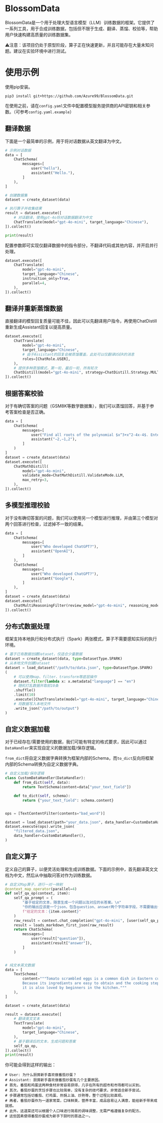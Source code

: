 # BlossomData

BlossomData是一个用于处理大型语言模型（LLM）训练数据的框架。它提供了一系列工具，用于合成训练数据，包括但不限于生成、翻译、蒸馏、校验等，帮助用户快速构建高质量的训练数据集。

⚠注意：该项目仍处于原型阶段，算子正在快速更新，并且可能存在大量未知问题。建议在实验环境中进行测试。

# 使用示例

使用pip安装。

```
pip3 install git+https://github.com/Azure99/BlossomData.git
```

在使用之前，请在`config.yaml`文件中配置模型服务提供商的API密钥和相关参数。（可参考`config.yaml.example`）

## 翻译数据

下面是一个最简单的示例，用于将对话数据从英文翻译为中文。

```python
# 示例对话数据
data = [
    ChatSchema(
        messages=[
            user("hello"),
            assistant("Hello."),
        ]
    ),
]

# 创建数据集
dataset = create_dataset(data)

# 执行算子并收集结果
result = dataset.execute([
    # 对话翻译，使用gpt-4o将对话数据翻译为中文
    ChatTranslate(model="gpt-4o-mini", target_language="Chinese"),
]).collect()

print(result)
```

配置参数即可实现仅翻译数据中的指令部分，不翻译代码或其他内容，并开启并行处理。

```python
dataset.execute([
    ChatTranslate(
        model="gpt-4o-mini",
        target_language="Chinese",
        instruction_only=True,
        parallel=4,
    ),
]).collect()
```

## 翻译并重新蒸馏数据

直接翻译的模型回复质量可能不佳，因此可以先翻译用户指令，再使用ChatDistill重新生成Assistant回复以提高质量。

```python
dataset.execute([
    ChatTranslate(
        model="gpt-4o-mini",
        target_language="Chinese",
        # 由于Assistant的回复会被蒸馏覆盖，此处可以仅翻译USER的消息
        roles=[ChatRole.USER],
    ),
    # 提供多种蒸馏模式，第一轮、最后一轮、所有轮次
    ChatDistill(model="gpt-4o-mini", strategy=ChatDistill.Strategy.MULTI_TURN),
]).collect()
```

## 根据答案校验

对于有确切答案的问题（GSM8K等数学数据集），我们可以蒸馏回答，并基于参考答案检查是否正确。

```python
data = [
    ChatSchema(
        messages=[
            user("Find all roots of the polynomial $x^3+x^2-4x-4$. Enter your answer as a list of numbers separated by commas."),
            assistant("−2,−1,2"),
        ]
    )
]
dataset = create_dataset(data)
dataset.execute([
    ChatMathDistill(
        model="gpt-4o-mini",
        validate_mode=ChatMathDistill.ValidateMode.LLM,
        max_retry=3,
    ),
]).collect()
```

## 多模型推理校验

对于没有确切答案的问题，我们可以使用另一个模型进行推理，并由第三个模型对两个回答进行检查，过滤掉不一致的结果。

```python
data = [
    ChatSchema(
        messages=[
            user("Who developed ChatGPT?"),
            assistant("OpenAI"),
        ]
    ),
    ChatSchema(
        messages=[
            user("Who developed ChatGPT?"),
            assistant("Google"),
        ]
    ),
]
dataset = create_dataset(data)
dataset.execute([
    ChatMultiReasoningFilter(review_model="gpt-4o-mini", reasoning_model="gpt-4o-mini"),
]).collect()
```

## 分布式数据处理

框架支持本地执行和分布式执行（Spark）两张模式，算子不需要感知实际的执行环境。

```python
# 基于已有数据创建Dataset，仅适合少量数据
dataset = create_dataset(data, type=DatasetType.SPARK)
# 从本地文件创建Dataset
dataset = load_dataset("/path/to/data.json", type=DatasetType.SPARK)
(
    # 可以使用map、filter、transform等底层操作
    dataset.filter(lambda x: x.metadata["language"] == "en")
    # 随机打乱数据并取前10条
    .shuffle()
    .limit(10)
    .execute([ChatTranslate(model="gpt-4o-mini", target_language="Chinese")])
    # 将数据写入本地文件
    .write_json("/path/to/output")
)
```

## 自定义数据加载

对于已经存在/需要使用的数据，我们可能有特定的格式要求，因此可以通过`DataHandler`来实现自定义的数据加载/保存逻辑。

`from_dict`将自定义数据字典转换为框架内部的Schema，而`to_dict`反向将框架内部的Schema转换为自定义数据字典。

```python
# 自定义加载/保存逻辑
class CustomDataHandler(DataHandler):
    def from_dict(self, data):
        return TextSchema(content=data["your_text_field"])

    def to_dict(self, schema):
        return {"your_text_field": schema.content}


ops = [TextContentFilter(contents="bad_word")]

dataset = load_dataset(path="your_data.json", data_handler=CustomDataHandler())
dataset.execute(ops).write_json(
    "filtered_data.json",
    data_handler=CustomDataHandler(),
)
```

## 自定义算子

定义自己的算子，以便灵活处理和生成训练数据。下面的示例中，首先翻译英文文档为中文，然后从中抽取问答对作为训练数据。

```python
# 自定义Map算子，进行一对一映射
@context_map_operator(parallel=4)
def self_qa_op(context, item):
    self_qa_prompt = (
        "基于给定的文本，随意生成一个问题以及对应的长答案。\n"
        "你的输出应该是一个json，包含question、answer两个字符串字段，不需要输出任何其他的无关解释。\n"
        f"给定的文本：{item.content}"
    )
    raw_result = context.chat_completion("gpt-4o-mini", [user(self_qa_prompt)])
    result = loads_markdown_first_json(raw_result)
    return ChatSchema(
        messages=[
            user(result["question"]),
            assistant(result["answer"]),
        ]
    )


# 纯文本英文数据
data = [
    TextSchema(
        content="""Tomato scrambled eggs is a common dish in Eastern cuisine. 
        Because its ingredients are easy to obtain and the cooking steps are relatively simple, 
        it is also loved by beginners in the kitchen."""
    ),
]

dataset = create_dataset(data)

result = dataset.execute([
    # 翻译英文文本
    TextTranslate(
        model="gpt-4o-mini",
        target_language="Chinese",
    ),
    # 基于翻译后的文本，生成问题和答案
    self_qa_op,
]).collect()
print(result)
```

你可能会得到这样的输出：

```
# User: 为什么厨房新手喜欢做番茄炒蛋？
# Assistant: 厨房新手喜欢做番茄炒蛋有几个主要原因。
# 首先，番茄和鸡蛋这两种食材非常容易获得，几乎在所有的超市和市场都可以买到。
# 其次，番茄炒蛋的烹饪步骤也比较简单，没有复杂的技巧要求，非常适合新手尝试。
# 步骤通常包括切番茄、打鸡蛋、热锅上油、炒熟等，整个过程比较直观。
# 再者，番茄炒蛋作为一道家常菜，口味鲜美，营养丰富，成品容易让人满意，能给新手带来成就感。
# 此外，这道菜还可以根据个人口味进行简易的调味调整，无需严格遵循复杂的配方。
# 这些因素使得番茄炒蛋成为新手下厨时的首选之一。
```